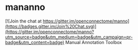 # mananno

[![Join the chat at https://gitter.im/openconnectome/manno](https://badges.gitter.im/Join%20Chat.svg)](https://gitter.im/openconnectome/manno?utm_source=badge&utm_medium=badge&utm_campaign=pr-badge&utm_content=badge)
Manual Annotation Toolbox
